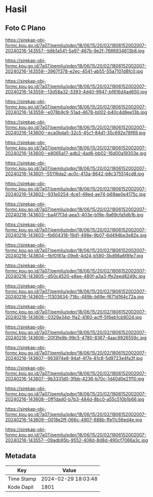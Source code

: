 # Hasil

## Foto C Plano

https://sirekap-obj-formc.kpu.go.id/7a07/pemilu/pdpr/18/06/15/20/02/1806152002007-20240216-143557--b8b1a541-5a97-467b-9e2f-7686934613b8.jpg

https://sirekap-obj-formc.kpu.go.id/7a07/pemilu/pdpr/18/06/15/20/02/1806152002007-20240216-143558--3967f378-e2ec-4541-ab55-55a7101d8fc0.jpg

https://sirekap-obj-formc.kpu.go.id/7a07/pemilu/pdpr/18/06/15/20/02/1806152002007-20240216-143559--13d58a32-3393-4d40-9947-bf816d4ad650.jpg

https://sirekap-obj-formc.kpu.go.id/7a07/pemilu/pdpr/18/06/15/20/02/1806152002007-20240216-143559--e078b9c9-51ad-4678-b002-b40c4d8ee13b.jpg

https://sirekap-obj-formc.kpu.go.id/7a07/pemilu/pdpr/18/06/15/20/02/1806152002007-20240216-143600--eca0bda5-32c5-45c1-84d1-35c692e78f69.jpg

https://sirekap-obj-formc.kpu.go.id/7a07/pemilu/pdpr/18/06/15/20/02/1806152002007-20240216-143600--e8065a17-adb2-4ad6-bb02-16d00a19303e.jpg

https://sirekap-obj-formc.kpu.go.id/7a07/pemilu/pdpr/18/06/15/20/02/1806152002007-20240216-143601--55116da2-ac0c-413a-8642-b8c375514cd8.jpg

https://sirekap-obj-formc.kpu.go.id/7a07/pemilu/pdpr/18/06/15/20/02/1806152002007-20240216-143602--931e0254-4ce1-49ed-ae74-b69ae0e4175c.jpg

https://sirekap-obj-formc.kpu.go.id/7a07/pemilu/pdpr/18/06/15/20/02/1806152002007-20240216-143603--ba4f7f3d-aea3-403e-b19e-9a69cfa5db1b.jpg

https://sirekap-obj-formc.kpu.go.id/7a07/pemilu/pdpr/18/06/15/20/02/1806152002007-20240216-143603--fb604318-19d1-498e-9b07-6d494be3e82e.jpg

https://sirekap-obj-formc.kpu.go.id/7a07/pemilu/pdpr/18/06/15/20/02/1806152002007-20240216-143604--fbf0161a-09e8-4d24-b590-3bd98a6f8fe7.jpg

https://sirekap-obj-formc.kpu.go.id/7a07/pemilu/pdpr/18/06/15/20/02/1806152002007-20240216-143605--d50c4520-e8ee-480f-a3a3-ffe2eed8249c.jpg

https://sirekap-obj-formc.kpu.go.id/7a07/pemilu/pdpr/18/06/15/20/02/1806152002007-20240216-143605--11303634-718c-489b-b69e-f671d164c72a.jpg

https://sirekap-obj-formc.kpu.go.id/7a07/pemilu/pdpr/18/06/15/20/02/1806152002007-20240216-143606--0329a34d-1fa2-4160-acff-5f6eb1cb9024.jpg

https://sirekap-obj-formc.kpu.go.id/7a07/pemilu/pdpr/18/06/15/20/02/1806152002007-20240216-143606--20f3fe9b-99c5-4780-8367-4aac9926559c.jpg

https://sirekap-obj-formc.kpu.go.id/7a07/pemilu/pdpr/18/06/15/20/02/1806152002007-20240216-143607--963974e8-94af-4f7e-81c8-5d9723e4fa3f.jpg

https://sirekap-obj-formc.kpu.go.id/7a07/pemilu/pdpr/18/06/15/20/02/1806152002007-20240216-143607--9b3331d0-3fbb-4236-b70c-1d40d0e21f10.jpg

https://sirekap-obj-formc.kpu.go.id/7a07/pemilu/pdpr/18/06/15/20/02/1806152002007-20240216-143608--0ff1dad0-b7b3-484d-8bc0-a55c510b1b66.jpg

https://sirekap-obj-formc.kpu.go.id/7a07/pemilu/pdpr/18/06/15/20/02/1806152002007-20240216-143609--0018e2ff-066c-4907-888b-ffe11c56ed4e.jpg

https://sirekap-obj-formc.kpu.go.id/7a07/pemilu/pdpr/18/06/15/20/02/1806152002007-20240216-143557--09adb95b-9552-408d-8d8d-490cf7066a3c.jpg


## Metadata

| Key        | Value               |
| ---------- | ------------------- |
| Time Stamp | 2024-02-29 18:03:48 |
| Kode Dapil | 1801                |



